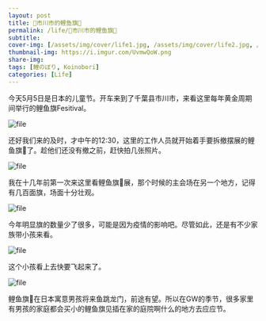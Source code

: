 ```yaml
---
layout: post
title: 🎏市川市的鲤鱼旗🎏
permalink: /life/🎏市川市的鲤鱼旗🎏
subtitle: 
cover-img: [/assets/img/cover/life1.jpg, /assets/img/cover/life2.jpg, /assets/img/cover/life3.jpg]
thumbnail-img: https://i.imgur.com/UvmwQoW.png
share-img:
tags: [鯉のぼり, Koinobori]
categories: [Life]
---
```


今天5月5日是日本的儿童节。开车来到了千葉县市川市，来看这里每年黄金周期间举行的鲤鱼旗Fesitival。

![file](https://i.imgur.com/yhHlS0k.png)

还好我们来的及时，才中午的12:30，这里的工作人员就开始着手要拆撤摆展的鲤鱼旗🎏了。趁他们还没有撤之前，赶快拍几张照片。

![file](https://i.imgur.com/UvmwQoW.png)

我在十几年前第一次来这里看鲤鱼旗🎏展，那个时候的主会场在另一个地方，记得有几百面旗，场面十分壮观。

![file](https://i.imgur.com/ZrTx8WL.png)

今年明显旗的数量少了很多，可能是因为疫情的影响吧。尽管如此，还是有不少家族带小孩来看。

![file](https://i.imgur.com/w4zg0ww.png)

这个小孩看上去快要飞起来了。

![file](https://i.imgur.com/YOjYNXd.png)

鲤鱼旗🎏在日本寓意男孩将来鱼跳龙门，前途有望。所以在GW的季节，很多家里有男孩的家庭都会买小的鲤鱼旗见插在家的庭院啊什么的地方去应应节。
